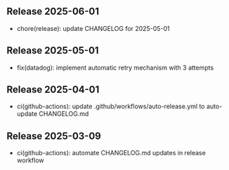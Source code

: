 ## Release 2025-06-01

- chore(release): update CHANGELOG for 2025-05-01

## Release 2025-05-01

- fix(datadog): implement automatic retry mechanism with 3 attempts

## Release 2025-04-01

- ci(github-actions): update .github/workflows/auto-release.yml to auto-update CHANGELOG.md

## Release 2025-03-09

- ci(github-actions): automate CHANGELOG.md updates in release workflow

